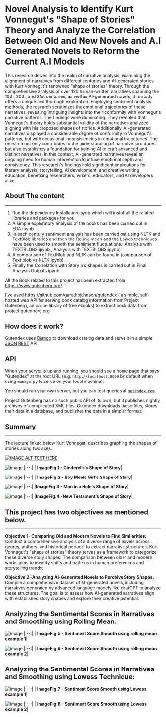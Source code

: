 # Novel Analysis to Identify Kurt Vonnegut's "Shape of Stories" Theory and Analyze the Correlation Between Old and New Novels and A.I Generated Novels to Reform the Current A.I Models

This research delves into the realm of narrative analysis, examining the alignment of narratives from different centuries and AI-generated stories with Kurt Vonnegut's renowned "shape of stories" theory. Through the comprehensive analysis of over 120 human-written narratives spanning the 19th, 20th, and 21st centuries, as well as AI-generated novels, this study offers a unique and thorough exploration. Employing sentiment analysis methods, the research scrutinizes the emotional trajectories of these narratives, revealing intriguing insights into their conformity with Vonnegut's narrative patterns. The findings were illuminating. They revealed that Vonnegut's theory holds substantial validity of the narratives analyzed aligning with his proposed shapes of stories. Additionally, AI-generated narratives displayed a considerable degree of conformity to Vonnegut's patterns, but with occasional inconsistencies in emotional trajectories. The research not only contributes to the understanding of narrative structures but also establishes a foundation for training AI to craft advanced and distinct narratives. In this context, AI-generated narratives reveal an ongoing need for human intervention to infuse emotional depth and consistency. This research's findings hold significant implications for literary analysis, storytelling, AI development, and creative writing education, benefiting researchers, writers, educators, and AI developers alike.


## About The content 
--------------------
1. Run the dependency Installation.ipynb which will install all the related libraries and packages for you
2. A simple exploratory analysis of the books has been carried out in EDA.ipynb
3. In each century sentiment analysis has been carried out using NLTK and TextBlob libraries and then the Rolling mean and the Lowes techniques have been used to smooth the sentiment fluctuations. (Analysis with TEXTBLOB2.ipynb , Analysis with TEXTBLOB2.ipynb)
4. A comparison of TextBlob and NLTK can be found in (comparison of Text blob vs NLTK.ipynb)
5. Finally the Correlation with Story arc shapes is carried out in Final Analysis Outputs.ipynb


All the Book related to this project has been extracted from https://www.gutenberg.org/

I've used https://github.com/garethbjohnson/gutendex ( a simple, self-hosted web API for serving book catalog information from Project Gutenberg, an online library of free ebooks)
to extract book data from project gutenberg.org

How does it work?
-----------------

Gutendex uses [Django](https://www.djangoproject.com) to download catalog data and serve it in a
simple [JSON](http://json.org) [REST](https://en.wikipedia.org/wiki/Representational_state_transfer)
API.

API
---

When your server is up and running, you should see a home page that says "Gutendex" at the root URL
(e.g. `http://localhost:8000` by default when using `manage.py` to serve on your local machine).

You should run your own server, but you can test queries at [`gutendex.com`](http://gutendex.com).


Project Gutenberg has no such public API of its own, but it publishes nightly archives of
complicated XML files. Gutendex downloads these files, stores their data in a database, and
publishes the data in a simpler format.


## Summary
----------
The lecture linked below Kurt Vonnegut, describes graphing the shapes of stories along two axes.

[![IMAGE ALT TEXT HERE](https://img.youtube.com/vi/oP3c1h8v2ZQ/0.jpg)](https://www.youtube.com/watch?v=oP3c1h8v2ZQ)


  ![image](https://github.com/thenukathenabadu/Novel-Analysis-to-Identify-Kurt-Vonnegut-s-Shape-of-Stories-Theory-/assets/18042336/f653195c-b068-479f-860f-624892eec938)
  |:--:|
  | <b>ImageFig.1 - Cinderella’s Shape of Story</b>|

  ![image](https://github.com/thenukathenabadu/Novel-Analysis-to-Identify-Kurt-Vonnegut-s-Shape-of-Stories-Theory-/assets/18042336/444d6ab5-a968-4244-9820-e2d1059ed26b)
  |:--:|
  | <b>ImageFig.2 - Boy Meets Girl’s Shape of Story</b>|

  ![image](https://github.com/thenukathenabadu/Novel-Analysis-to-Identify-Kurt-Vonnegut-s-Shape-of-Stories-Theory-/assets/18042336/f3477cfc-1611-454a-b6f8-91f776f48d8d)
  |:--:|
  |<b>ImageFig.3 - Man in a Hole’s Shape of Story</b>|

  ![image](https://github.com/thenukathenabadu/Novel-Analysis-to-Identify-Kurt-Vonnegut-s-Shape-of-Stories-Theory-/assets/18042336/60809c2a-8938-4d12-9e11-71c7d7a97140)
  |:--:|
  |<b>ImageFig.4 -New Testament’s Shape of Story</b>|


## This project has two objectives as mentioned below.
----
**Objective 1- Comparing Old and Modern Novels to Find Similarities:**
Conduct a comprehensive analysis of a diverse range of novels across genres, authors, and historical periods, to extract narrative structures. Kurt Vonnegut's "shape of stories" theory serves as a framework to categorize these diverse story shapes. The comparison between older and modern works aims to identify shifts and patterns in human preferences and storytelling trends. 

**Objective 2 -Analyzing AI-Generated Novels to Perceive Story Shapes:**
Compile a comprehensive dataset of AI-generated novels, including narratives generated by advanced language models like chatGPT to analyze these structures. The goal is to assess how AI-generated narratives align with established story shapes and explore their creative potential. 

## Analyzing the Sentimental Scores in Narratives and Smoothing using Rolling Mean:

![image](https://github.com/thenukathenabadu/Novel-Analysis-to-Identify-Kurt-Vonnegut-s-Shape-of-Stories-Theory-/assets/18042336/03f139fb-a019-4302-be96-ab42dafbd6e7)
 |:--:|
  | <b>ImageFig.5 - Sentiment Score Smooth using rolling mean example 1</b>|

![image](https://github.com/thenukathenabadu/Novel-Analysis-to-Identify-Kurt-Vonnegut-s-Shape-of-Stories-Theory-/assets/18042336/78d16896-07a1-4cce-bf76-1a0c29e926f2)
 |:--:|
  | <b>ImageFig.6 - Sentiment Score Smooth using rolling mean example 2</b>|

## Analyzing the Sentimental Scores in Narratives and Smoothing using Lowess Technique:

![image](https://github.com/thenukathenabadu/Novel-Analysis-to-Identify-Kurt-Vonnegut-s-Shape-of-Stories-Theory-/assets/18042336/7bfa9f7c-b968-40c4-9712-62946c434b30)
 |:--:|
  | <b>ImageFig.7 - Sentiment Score Smooth using Lowess example 1</b>|

![image](https://github.com/thenukathenabadu/Novel-Analysis-to-Identify-Kurt-Vonnegut-s-Shape-of-Stories-Theory-/assets/18042336/12c40b75-0898-4422-8fe6-50c74afe67e7)
 |:--:|
  | <b>ImageFig.8 - Sentiment Score Smooth using Lowess example 2</b>|








